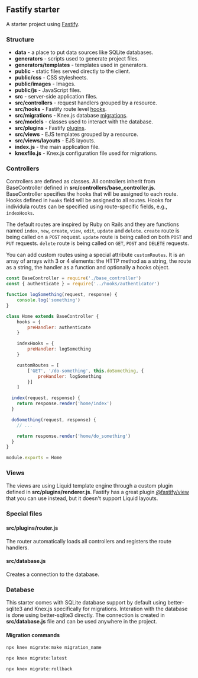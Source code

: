 ## Fastify starter

A starter project using [Fastify](https://fastify.dev/).

### Structure

- **data** - a place to put data sources like SQLite databases.
- **generators** - scripts used to generate project files.
- **generators/templates** - templates used in generators.
- **public** - static files served directly to the client.
- **public/css** - CSS stylesheets.
- **public/images** - Images.
- **public/js** - JavaScript files.
- **src** - server-side application files.
- **src/controllers** - request handlers grouped by a resource.
- **src/hooks** - Fastify route level
  [hooks](https://fastify.dev/docs/latest/Reference/Hooks/#route-level-hooks).
- **src/migrations** - Knex.js database
  [migrations](https://knexjs.org/guide/migrations.html).
- **src/models** - classes used to interact with the database.
- **src/plugins** - Fastify
  [plugins](https://fastify.dev/docs/latest/Guides/Plugins-Guide/).
- **src/views** - EJS templates grouped by a resource.
- **src/views/layouts** - EJS layouts.
- **index.js** - the main application file.
- **knexfile.js** - Knex.js configuration file used for migrations.

### Controllers

Controllers are defined as classes. All controllers inherit from BaseController
defined in **src/controllers/base_controller.js**. BaseController specifies the
hooks that will be assigned to each route. Hooks defined in `hooks` field will
be assigned to all routes. Hooks for individula routes can be specified using
route-specific fields, e.g., `indexHooks`.

The default routes are inspired by Ruby on Rails and they are functions named
`index`, `new`, `create`, `view`, `edit`, `update` and `delete`. `create` route
is being called on a `POST` request. `update` route is being called on both
`POST` and `PUT` requests. `delete` route is being called on `GET`, `POST` and
`DELETE` requests.

You can add custom routes using a special attribute `customRoutes`. It is an
array of arrays with 3 or 4 elements: the HTTP method as a string, the route as
a string, the handler as a function and optionally a hooks object.

```js
const BaseController = require('./base_controller')
const { authenticate } = require('../hooks/authenticator')

function logSomething(request, response) {
	console.log('something')
}

class Home extends BaseController {
	hooks = {
		preHandler: authenticate
	}

	indexHooks = {
		preHandler: logSomething
	}

	customRoutes = [
		['GET', '/do-something', this.doSomething, {
			preHandler: logSomething
		}]
	]

  index(request, response) {
    return response.render('home/index')
  }

  doSomething(request, response) {
  	// ...

  	return response.render('home/do_something')
  }
}

module.exports = Home
```

### Views

The views are using Liquid template engine through a custom plugin defined in
**src/plugins/renderer.js**. Fastify has a great plugin
[@fastify/view](https://github.com/fastify/point-of-view) that you can use
instead, but it doesn't support Liquid layouts.

### Special files

#### src/plugins/router.js

The router automatically loads all controllers and registers the route handlers.

#### src/database.js

Creates a connection to the database.

### Database

This starter comes with SQLite database support by default using better-sqlite3
and Knex.js specifically for migrations. Interation with the database is done
using better-sqlite3 directly. The connection is created in **src/database.js**
file and can be used anywhere in the project.

#### Migration commands

```bash
npx knex migrate:make migration_name

npx knex migrate:latest

npx knex migrate:rollback
```
